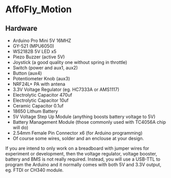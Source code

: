 # AffoFly_Motion

## Hardware
 - Arduino Pro Mini 5V 16MHZ
 - GY-521 (MPU6050)
 - WS2182B 5V LED x5
 - Piezo Buzzer (active 5V)
 - Joystick (a good quality one without spring in throttle)
 - Switch (power and aux1, aux2)
 - Button (aux4)
 - Potentiometer Knob (aux3)
 - NRF24L+ PA with antena
 - 3.3V Voltage Regulator (eg. HC7333A or AMS1117)
 - Electrolytic Capacitor 470uf
 - Electrolytic Capacitor 10uf
 - Ceramic Capacitor 0.1uf
 - 18650 Lithum Battery
 - 5V Voltage Step Up Module (anything boosts battery voltage to 5V)
 - Battery Management Module (those commonly used with TC4056A chip will do)
 - 2.54mm Female Pin Connector x6 (for Arduino programming)
 - Of course some wires, solder and an enclouse at your design.

If you are intend to only work on a breadboard with jumper wires for experiment or development, then the voltage regulator, voltage booster, battery and BMS is not really required. Instead, you will use a USB-TTL to program the Arduino and it normally comes with both 5V and 3.3V output, eg. FTDI or CH340 module.
